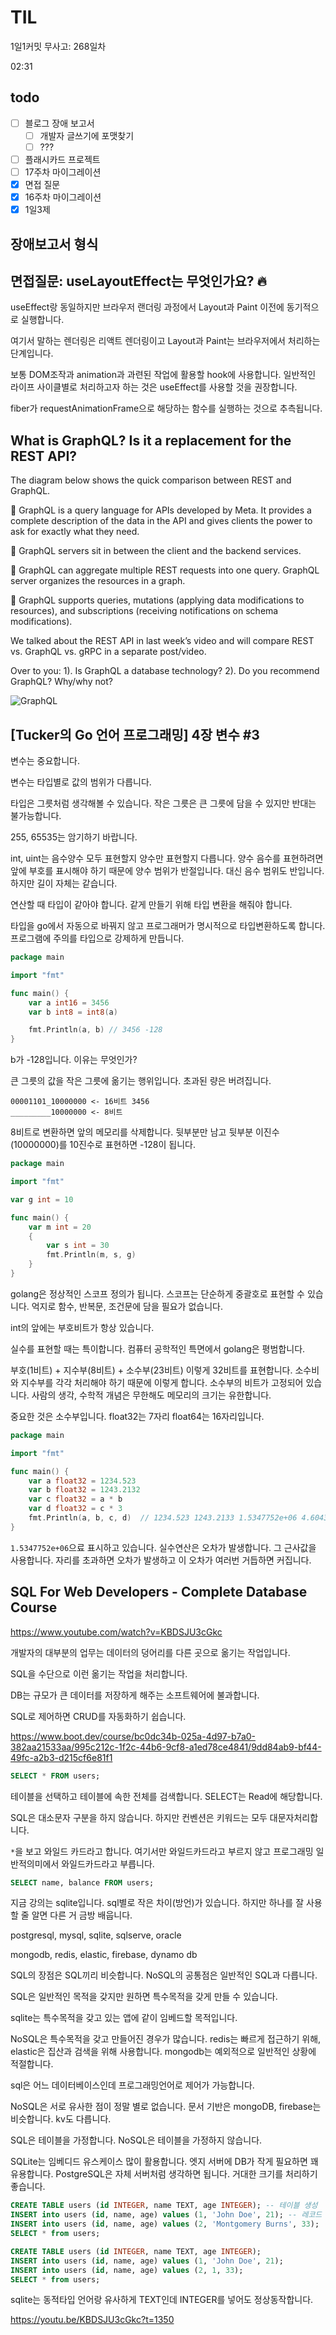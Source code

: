 # TIL

1일1커밋 무사고: 268일차

02:31

## todo

- [ ] 블로그 장애 보고서
  - [ ] 개발자 글쓰기에 포맷찾기
  - [ ] ???
- [ ] 플래시카드 프로젝트
- [ ] 17주차 마이그레이션
- [x] 면접 질문
- [x] 16주차 마이그레이션
- [x] 1일3제

## 장애보고서 형식

## 면접질문: useLayoutEffect는 무엇인가요? 🔥

useEffect랑 동일하지만 브라우저 랜더링 과정에서 Layout과 Paint 이전에 동기적으로 실행합니다.

여기서 말하는 렌더링은 리액트 렌더링이고 Layout과 Paint는 브라우저에서 처리하는 단계입니다.

보통 DOM조작과 animation과 과련된 작업에 활용할 hook에 사용합니다. 일반적인 라이프 사이클별로 처리하고자 하는 것은 useEffect를 사용할 것을 권장합니다.

fiber가 requestAnimationFrame으로 해당하는 함수를 실행하는 것으로 추측됩니다.

## What is GraphQL? Is it a replacement for the REST API?

The diagram below shows the quick comparison between REST and GraphQL.

🔹 GraphQL is a query language for APIs developed by Meta. It provides a complete description of the data in the API and gives clients the power to ask for exactly what they need.

🔹 GraphQL servers sit in between the client and the backend services.

🔹 GraphQL can aggregate multiple REST requests into one query. GraphQL server organizes the resources in a graph.

🔹 GraphQL supports queries, mutations (applying data modifications to resources), and subscriptions (receiving notifications on schema modifications).

We talked about the REST API in last week’s video and will compare REST vs. GraphQL vs. gRPC in a separate post/video.

Over to you:
1). Is GraphQL a database technology?
2). Do you recommend GraphQL? Why/why not?

![GraphQL](https://yt3.ggpht.com/4I63dVsgVMM-9_-Nl1ae9NrQAce4WvWayKgHchAjRaCwAHBA-YEhYcQYHNkfo4aNDvndZNSH8GP3Mw=s640-nd-v1)

## [Tucker의 Go 언어 프로그래밍] 4장 변수 #3

변수는 중요합니다.

변수는 타입별로 값의 범위가 다릅니다.

타입은 그릇처럼 생각해볼 수 있습니다. 작은 그릇은 큰 그릇에 담을 수 있지만 반대는 불가능합니다.

255, 65535는 암기하기 바랍니다.

int, uint는 음수양수 모두 표현할지 양수만 표현할지 다릅니다. 양수 음수를 표현하려면 앞에 부호를 표시해야 하기 때문에 양수 범위가 반절입니다. 대신 음수 범위도 반입니다. 하지만 길이 자체는 같습니다.

연산할 때 타입이 같아야 합니다. 같게 만들기 위해 타입 변환을 해줘야 합니다.

타입을 go에서 자동으로 바꿔지 않고 프로그래머가 명시적으로 타입변환하도록 합니다. 프로그램에 주의를 타입으로 강제하게 만듭니다.

```go
package main

import "fmt"

func main() {
	var a int16 = 3456
	var b int8 = int8(a)

	fmt.Println(a, b) // 3456 -128
}
```

b가 -128입니다. 이유는 무엇인가?

큰 그릇의 값을 작은 그릇에 옮기는 행위입니다. 초과된 량은 버려집니다.

```
00001101_10000000 <- 16비트 3456
_________10000000 <- 8비트
```

8비트로 변환하면 앞의 메모리를 삭제합니다. 뒷부분만 남고 뒷부분 이진수(10000000)를 10진수로 표현하면 -128이 됩니다.

```go
package main

import "fmt"

var g int = 10

func main() {
	var m int = 20
	{
		var s int = 30
		fmt.Println(m, s, g)
	}
}
```

golang은 정상적인 스코프 정의가 됩니다. 스코프는 단순하게 중괄호로 표현할 수 있습니다. 억지로 함수, 반복문, 조건문에 담을 필요가 없습니다.

int의 앞에는 부호비트가 항상 있습니다.

실수를 표현할 때는 특이합니다. 컴퓨터 공학적인 특면에서 golang은 평범합니다.

부호(1비트) + 지수부(8비트) + 소수부(23비트) 이렇게 32비트를 표현합니다. 소수비와 지수부를 각각 처리해야 하기 때문에 이렇게 합니다. 소수부의 비트가 고정되어 있습니다. 사람의 생각, 수학적 개념은 무한해도 메모리의 크기는 유한합니다.

중요한 것은 소수부입니다. float32는 7자리 float64는 16자리입니다.

```go
package main

import "fmt"

func main() {
	var a float32 = 1234.523
	var b float32 = 1243.2132
	var c float32 = a * b
	var d float32 = c * 3
	fmt.Println(a, b, c, d)  // 1234.523 1243.2133 1.5347752e+06 4.604326e+06
}
```

`1.5347752e+06`으료 표시하고 있습니다. 실수연산은 오차가 발생합니다. 그 근사값을 사용합니다. 자리를 초과하면 오차가 발생하고 이 오차가 여러번 거듭하면 커집니다.

## SQL For Web Developers - Complete Database Course

https://www.youtube.com/watch?v=KBDSJU3cGkc

개발자의 대부분의 업무는 데이터의 덩어리를 다른 곳으로 옮기는 작업입니다.

SQL을 수단으로 이런 옮기는 작업을 처리합니다.

DB는 규모가 큰 데이터를 저장하게 해주는 소프트웨어에 불과합니다.

SQL로 제어하면 CRUD를 자동화하기 쉽습니다.

https://www.boot.dev/course/bc0dc34b-025a-4d97-b7a0-382aa21533aa/995c212c-1f2c-44b6-9cf8-a1ed78ce4841/9dd84ab9-bf44-49fc-a2b3-d215cf6e81f1

```sql
SELECT * FROM users;
```

테이블을 선택하고 테이블에 속한 전체를 검색합니다. SELECT는 Read에 해당합니다.

SQL은 대소문자 구분을 하지 않습니다. 하지만 컨벤션은 키워드는 모두 대문자처리합니다.

`*`을 보고 와일드 카드라고 합니다. 여기서만 와일드카드라고 부르지 않고 프로그래밍 일반적의미에서 와일드카드라고 부릅니다.

```sql
SELECT name, balance FROM users;
```

지금 강의는 sqlite입니다. sql별로 작은 차이(방언)가 있습니다. 하지만 하나를 잘 사용할 줄 알면 다른 거 금방 배웁니다.

postgresql, mysql, sqlite, sqlserve, oracle

mongodb, redis, elastic, firebase, dynamo db

SQL의 장점은 SQL끼리 비슷합니다. NoSQL의 공통점은 일반적인 SQL과 다릅니다.

SQL은 일반적인 목적을 갖지만 원하면 특수목적을 갖게 만들 수 있습니다.

sqlite는 특수목적을 갖고 있는 앱에 같이 임베드할 목적입니다.

NoSQL은 특수목적을 갖고 만들어진 경우가 많습니다. redis는 빠르게 접근하기 위해, elastic은 집산과 검색을 위해 사용합니다. mongodb는 예외적으로 일반적인 상황에 적절합니다.

sql은 어느 데이터베이스인데 프로그래밍언어로 제어가 가능합니다.

NoSQL은 서로 유사한 점이 정말 별로 없습니다. 문서 기반은 mongoDB, firebase는 비슷합니다. kv도 다릅니다.

SQL은 테이블을 가정합니다. NoSQL은 테이블을 가정하지 않습니다.

SQLite는 임베디드 유스케이스 많이 활용합니다. 엣지 서버에 DB가 작게 필요하면 꽤 유용합니다. PostgreSQL은 자체 서버처럼 생각하면 됩니다. 거대한 크기를 처리하기 좋습니다.

```sql
CREATE TABLE users (id INTEGER, name TEXT, age INTEGER); -- 테이블 생성
INSERT into users (id, name, age) values (1, 'John Doe', 21); -- 레코드 추가
INSERT into users (id, name, age) values (2, 'Montgomery Burns', 33);
SELECT * from users;
```

```sql
CREATE TABLE users (id INTEGER, name TEXT, age INTEGER);
INSERT into users (id, name, age) values (1, 'John Doe', 21);
INSERT into users (id, name, age) values (2, 1, 33);
SELECT * from users;
```

sqlite는 동적타입 언어랑 유사하게 TEXT인데 INTEGER를 넣어도 정상동작합니다.

https://youtu.be/KBDSJU3cGkc?t=1350

